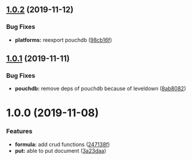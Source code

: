 ## [1.0.2](https://github.com/barajs/pouchdb/compare/v1.0.1...v1.0.2) (2019-11-12)


### Bug Fixes

* **platforms:** reexport pouchdb ([98cb16f](https://github.com/barajs/pouchdb/commit/98cb16fd92964913af777d08a419ab35d047815a))

## [1.0.1](https://github.com/barajs/pouchdb/compare/v1.0.0...v1.0.1) (2019-11-11)


### Bug Fixes

* **pouchdb:** remove deps of pouchdb because of leveldown ([8ab8082](https://github.com/barajs/pouchdb/commit/8ab80820a293240f418eb680b1d5bceb9afbaf5b))

# 1.0.0 (2019-11-08)


### Features

* **formula:** add crud functions ([247138f](https://github.com/barajs/pouchdb/commit/247138f34d16bb9836843ac28a72ee9e29b852af))
* **put:** able to put document ([3a23daa](https://github.com/barajs/pouchdb/commit/3a23daae4264ccafb43ae2c93f477f2f78500629))
